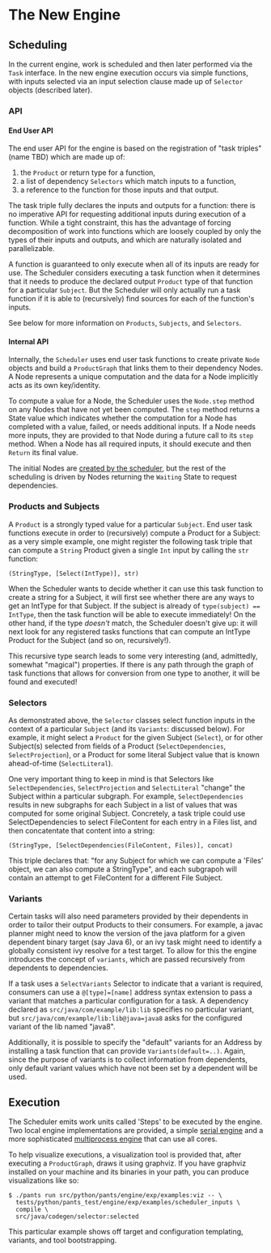 # The New Engine

## Scheduling

In the current engine, work is scheduled and then later performed via the `Task` interface.  In the
new engine execution occurs via simple functions, with inputs selected via an input
selection clause made up of `Selector` objects (described later).

### API

#### End User API

The end user API for the engine is based on the registration of "task triples" (name TBD)
which are made up of:

1. the `Product` or return type for a function,
2. a list of dependency `Selectors` which match inputs to a function,
3. a reference to the function for those inputs and that output.

The task triple fully declares the inputs and outputs for a function: there is no imperative
API for requesting additional inputs during execution of a function. While a tight constraint,
this has the advantage of forcing decomposition of work into functions which are loosely
coupled by only the types of their inputs and outputs, and which are naturally isolated and
parallelizable.

A function is guaranteed to only execute when all of its inputs are ready for use. The Scheduler
considers executing a task function when it determines that it needs to produce the declared
output `Product` type of that function for a particular `Subject`. But the Scheduler will only
actually run a task function if it is able to (recursively) find sources for each of the
function's inputs.

See below for more information on `Products`, `Subjects`, and `Selectors`.

#### Internal API

Internally, the `Scheduler` uses end user task functions to create private `Node` objects and
build a `ProductGraph` that links them to their dependency Nodes. A Node represents a unique
computation and the data for a Node implicitly acts as its own key/identity.

To compute a value for a Node, the Scheduler uses the `Node.step` method on any Nodes that have
not yet been computed.  The `step` method returns a State value which indicates whether the
computation for a Node has completed with a value, failed, or needs additional inputs.  If a Node
needs more inputs, they are provided to that Node during a future call to its `step` method.
When a Node has all required inputs, it should execute and then `Return` its final value.

The initial Nodes are [created by the scheduler](https://github.com/pantsbuild/pants/blob/cdcdebf95a9719bbe93fd0a3572ed91077169be4/src/python/pants/engine/exp/scheduler.py#L487-L518),
but the rest of the scheduling is driven by Nodes returning the `Waiting` State to request
dependencies.

### Products and Subjects

A `Product` is a strongly typed value for a particular `Subject`. End user task functions execute
in order to (recursively) compute a Product for a Subject: as a very simple example, one might
register the following task triple that can compute a `String` Product given a single `Int` input
by calling the `str` function:

    (StringType, [Select(IntType)], str)

When the Scheduler wants to decide whether it can use this task function to create a string for a
Subject, it will first see whether there are any ways to get an IntType for that Subject. If
the subject is already of `type(subject) == IntType`, then the task function will be able to
execute immediately! On the other hand, if the type _doesn't_ match, the Scheduler doesn't give up:
it will next look for any registered tasks functions that can compute an IntType Product for the
Subject (and so on, recursively!).

This recursive type search leads to some very interesting (and, admittedly, somewhat "magical")
properties. If there is any path through the graph of task functions that allows for conversion
from one type to another, it will be found and executed!

### Selectors

As demonstrated above, the `Selector` classes select function inputs in the context of a particular
`Subject` (and its `Variants`: discussed below). For example, it might select a `Product` for the given
Subject (`Select`), or for other Subject(s) selected from fields of a Product (`SelectDependencies`,
`SelectProjection`), or a Product for some literal Subject value that is known ahead-of-time
(`SelectLiteral`).

One very important thing to keep in mind is that Selectors like `SelectDependencies`, `SelectProjection`
and `SelectLiteral` "change" the Subject within a particular subgraph. For example, `SelectDependencies`
results in new subgraphs for each Subject in a list of values that was computed for some original Subject.
Concretely, a task triple could use SelectDependencies to select FileContent for each entry in a Files list,
and then concatentate that content into a string:

    (StringType, [SelectDependencies(FileContent, Files)], concat)

This triple declares that: "for any Subject for which we can compute a 'Files' object, we can also
compute a StringType", and each subgrapoh will contain an attempt to get FileContent for a different
File Subject.

### Variants

Certain tasks will also need parameters provided by their dependents in order to tailor their output
Products to their consumers.  For example, a javac planner might need to know
the version of the java platform for a given dependent binary target (say Java 6), or an ivy task
might need to identify a globally consistent ivy resolve for a test target.  To allow for this the
engine introduces the concept of `variants`, which are passed recursively from dependents to
dependencies.

If a task uses a `SelectVariants` Selector to indicate that a variant is required, consumers can use
a `@[type]=[name]` address syntax extension to pass a variant that matches a particular configuration
for a task. A dependency declared as `src/java/com/example/lib:lib` specifies no particular variant, but
`src/java/com/example/lib:lib@java=java8` asks for the configured variant of the lib named "java8".

Additionally, it is possible to specify the "default" variants for an Address by installing a task
function that can provide `Variants(default=..)`. Again, since the purpose of variants is to collect
information from dependents, only default variant values which have not been set by a dependent
will be used.

## Execution

The Scheduler emits work units called 'Steps' to be executed by the engine.  Two local engine
implementations are provided, a simple
[serial engine](https://github.com/pantsbuild/pants/blob/06e62bd1f00e130d76ada31b932062c5531cd717/src/python/pants/engine/exp/engine.py#L304)
and a more sophisticated
[multiprocess engine](https://github.com/pantsbuild/pants/blob/06e62bd1f00e130d76ada31b932062c5531cd717/src/python/pants/engine/exp/engine.py#L331)
that can use all cores.

To help visualize executions, a visualization tool is provided that, after executing a
`ProductGraph`, draws it using graphviz.  If you have graphviz installed on your machine and its
binaries in your path, you can produce visualizations like so:

```console
$ ./pants run src/python/pants/engine/exp/examples:viz -- \
  tests/python/pants_test/engine/exp/examples/scheduler_inputs \
  compile \
  src/java/codegen/selector:selected
```

This particular example shows off target and configuration templating, variants, and tool
bootstrapping.
